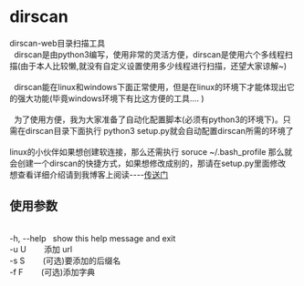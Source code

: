 # dirscan
dirscan-web目录扫描工具<br>
&nbsp;&nbsp;dirscan是由python3编写，使用非常的灵活方便，dirscan是使用六个多线程扫描(由于本人比较懒,就没有自定义设置使用多少线程进行扫描，还望大家谅解~)<br>
<br>
&nbsp;&nbsp;dirscan能在linux和windows下面正常使用，但是在linux的环境下才能体现出它的强大功能(毕竟windows环境下有比这方便的工具.... )<br>
<br>
&nbsp;&nbsp;为了使用方便，我为大家准备了自动化配置脚本(必须有python3的环境下)。只需在dirscan目录下面执行 python3 setup.py就会自动配置dirscan所需的环境了
<br>
<br>linux的小伙伴如果想创建软连接，那么还需执行 soruce ~/.bash_profile 那么就会创建一个dirscan的快捷方式，如果想修改成别的，那请在setup.py里面修改
<br>
想查看详细介绍请到我博客上阅读----<a href="http://39.106.144.55/index.php/archives/146/" target="_blank">传送门</a>
## 使用参数
 <br>-h,&nbsp;--help&nbsp;&nbsp;&nbsp;show this help message and exit
 <br>-u&nbsp;U&nbsp;&nbsp;&nbsp;&nbsp;&nbsp;&nbsp;&nbsp;&nbsp;添加 url
 <br>-s&nbsp;S&nbsp;&nbsp;&nbsp;&nbsp;&nbsp;&nbsp;&nbsp;&nbsp;(可选)要添加的后缀名
 <br>-f&nbsp;F&nbsp;&nbsp;&nbsp;&nbsp;&nbsp;&nbsp;&nbsp;&nbsp;(可选)添加字典
